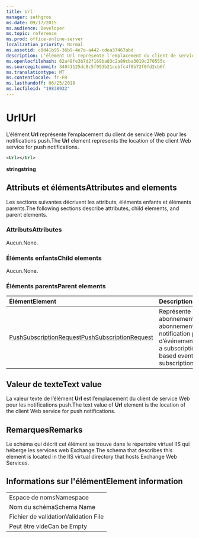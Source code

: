 ```yaml
---
title: Url
manager: sethgros
ms.date: 09/17/2015
ms.audience: Developer
ms.topic: reference
ms.prod: office-online-server
localization_priority: Normal
ms.assetid: c0d41b95-36b9-4e7a-a442-cdea37467abd
description: L’élément Url représente l’emplacement du client de service Web pour les notifications push.
ms.openlocfilehash: 62a48fe3b7d2f169ba83c2a89cba3019c270555c
ms.sourcegitcommit: 34041125dc8c5f993b21cebfc4f8b72f0fd2cb6f
ms.translationtype: MT
ms.contentlocale: fr-FR
ms.lasthandoff: 06/25/2018
ms.locfileid: "19838932"
---
```

# <a name="url"></a><span data-ttu-id="41ff0-103">Url</span><span class="sxs-lookup"><span data-stu-id="41ff0-103">Url</span></span>

<span data-ttu-id="41ff0-104">L’élément **Url** représente l’emplacement du client de service Web pour les notifications push.</span><span class="sxs-lookup"><span data-stu-id="41ff0-104">The **Url** element represents the location of the client Web service for push notifications.</span></span> 
  
```XML
<Url></Url>
```

 <span data-ttu-id="41ff0-105">**string**</span><span class="sxs-lookup"><span data-stu-id="41ff0-105">**string**</span></span>
## <a name="attributes-and-elements"></a><span data-ttu-id="41ff0-106">Attributs et éléments</span><span class="sxs-lookup"><span data-stu-id="41ff0-106">Attributes and elements</span></span>

<span data-ttu-id="41ff0-107">Les sections suivantes décrivent les attributs, éléments enfants et éléments parents.</span><span class="sxs-lookup"><span data-stu-id="41ff0-107">The following sections describe attributes, child elements, and parent elements.</span></span>
  
### <a name="attributes"></a><span data-ttu-id="41ff0-108">Attributs</span><span class="sxs-lookup"><span data-stu-id="41ff0-108">Attributes</span></span>

<span data-ttu-id="41ff0-109">Aucun.</span><span class="sxs-lookup"><span data-stu-id="41ff0-109">None.</span></span>
  
### <a name="child-elements"></a><span data-ttu-id="41ff0-110">Éléments enfants</span><span class="sxs-lookup"><span data-stu-id="41ff0-110">Child elements</span></span>

<span data-ttu-id="41ff0-111">Aucun.</span><span class="sxs-lookup"><span data-stu-id="41ff0-111">None.</span></span>
  
### <a name="parent-elements"></a><span data-ttu-id="41ff0-112">Éléments parents</span><span class="sxs-lookup"><span data-stu-id="41ff0-112">Parent elements</span></span>

|<span data-ttu-id="41ff0-113">**Élément**</span><span class="sxs-lookup"><span data-stu-id="41ff0-113">**Element**</span></span>|<span data-ttu-id="41ff0-114">**Description**</span><span class="sxs-lookup"><span data-stu-id="41ff0-114">**Description**</span></span>|
|:-----|:-----|
|[<span data-ttu-id="41ff0-115">PushSubscriptionRequest</span><span class="sxs-lookup"><span data-stu-id="41ff0-115">PushSubscriptionRequest</span></span>](pushsubscriptionrequest.md) <br/> |<span data-ttu-id="41ff0-116">Représente un abonnement à un abonnement de notification push d’événements.</span><span class="sxs-lookup"><span data-stu-id="41ff0-116">Represents a subscription to a push-based event notification subscription.</span></span>  <br/> |
   
## <a name="text-value"></a><span data-ttu-id="41ff0-117">Valeur de texte</span><span class="sxs-lookup"><span data-stu-id="41ff0-117">Text value</span></span>

<span data-ttu-id="41ff0-118">La valeur texte de l’élément **Url** est l’emplacement du client de service Web pour les notifications push.</span><span class="sxs-lookup"><span data-stu-id="41ff0-118">The text value of **Url** element is the location of the client Web service for push notifications.</span></span> 
  
## <a name="remarks"></a><span data-ttu-id="41ff0-119">Remarques</span><span class="sxs-lookup"><span data-stu-id="41ff0-119">Remarks</span></span>

<span data-ttu-id="41ff0-120">Le schéma qui décrit cet élément se trouve dans le répertoire virtuel IIS qui héberge les services web Exchange.</span><span class="sxs-lookup"><span data-stu-id="41ff0-120">The schema that describes this element is located in the IIS virtual directory that hosts Exchange Web Services.</span></span>
  
## <a name="element-information"></a><span data-ttu-id="41ff0-121">Informations sur l'élément</span><span class="sxs-lookup"><span data-stu-id="41ff0-121">Element information</span></span>

||
|:-----|
|<span data-ttu-id="41ff0-122">Espace de noms</span><span class="sxs-lookup"><span data-stu-id="41ff0-122">Namespace</span></span>  <br/> |
|<span data-ttu-id="41ff0-123">Nom du schéma</span><span class="sxs-lookup"><span data-stu-id="41ff0-123">Schema Name</span></span>  <br/> |
|<span data-ttu-id="41ff0-124">Fichier de validation</span><span class="sxs-lookup"><span data-stu-id="41ff0-124">Validation File</span></span>  <br/> |
|<span data-ttu-id="41ff0-125">Peut être vide</span><span class="sxs-lookup"><span data-stu-id="41ff0-125">Can be Empty</span></span>  <br/> |
   

